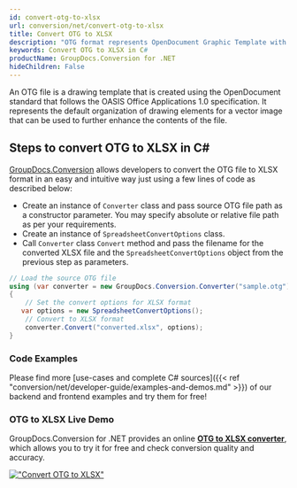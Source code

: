 ```yaml
---
id: convert-otg-to-xlsx
url: conversion/net/convert-otg-to-xlsx
title: Convert OTG to XLSX
description: "OTG format represents OpenDocument Graphic Template with .otg extension. Learn how to convert OTG to XLSX file programmatically in C# language using GroupDocs.Conversion for .NET library."
keywords: Convert OTG to XLSX in C#
productName: GroupDocs.Conversion for .NET
hideChildren: False
---
```


An OTG file is a drawing template that is created using the OpenDocument standard that follows the OASIS Office Applications 1.0 specification. It represents the default organization of drawing elements for a vector image that can be used to further enhance the contents of the file.

## Steps to convert OTG to XLSX in C#

[GroupDocs.Conversion](https://products.groupdocs.com/conversion/net) allows developers to convert the OTG file to XLSX format in an easy and intuitive way just using a few lines of code as described below:

* Create an instance of `Converter` class and pass source OTG file path as a constructor parameter. You may specify absolute or relative file path as per your requirements. 
* Create an instance of `SpreadsheetConvertOptions` class.
* Call `Converter` class `Convert` method and pass the filename for the converted XLSX file and the `SpreadsheetConvertOptions` object from the previous step as parameters.

```csharp
// Load the source OTG file
using (var converter = new GroupDocs.Conversion.Converter("sample.otg"))
{
    // Set the convert options for XLSX format
   var options = new SpreadsheetConvertOptions();
    // Convert to XLSX format
    converter.Convert("converted.xlsx", options);
}
```

### Code Examples

Please find more [use-cases and complete C# sources]({{< ref "conversion/net/developer-guide/examples-and-demos.md" >}}) of our backend and frontend examples and try them for free!

### OTG to XLSX Live Demo

GroupDocs.Conversion for .NET provides an online [**OTG to XLSX converter**](https://products.groupdocs.app/conversion/otg-to-xlsx), which allows you to try it for free and check conversion quality and accuracy.

[!["Convert OTG to XLSX"](conversion/net/images/convert-to-xlsx/convert-otg-to-xlsx.png)](https://products.groupdocs.app/conversion/otg-to-xlsx)